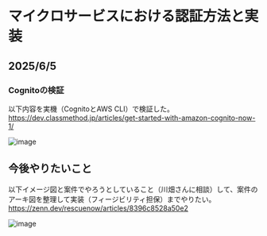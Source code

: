 # マイクロサービスにおける認証方法と実装
## 2025/6/5
### Cognitoの検証
以下内容を実機（CognitoとAWS CLI）で検証した。  
https://dev.classmethod.jp/articles/get-started-with-amazon-cognito-now-1/  

![image](https://github.com/user-attachments/assets/babe42a7-8303-4373-9173-c3c3af176612)


## 今後やりたいこと
以下イメージ図と案件でやろうとしていること（川畑さんに相談）して、案件のアーキ図を整理して実装（フィージビリティ担保）までやりたい。  
https://zenn.dev/rescuenow/articles/8396c8528a50e2  

![image](https://github.com/user-attachments/assets/ad158e49-30c4-4244-8ff4-7e0582c18a5d)


